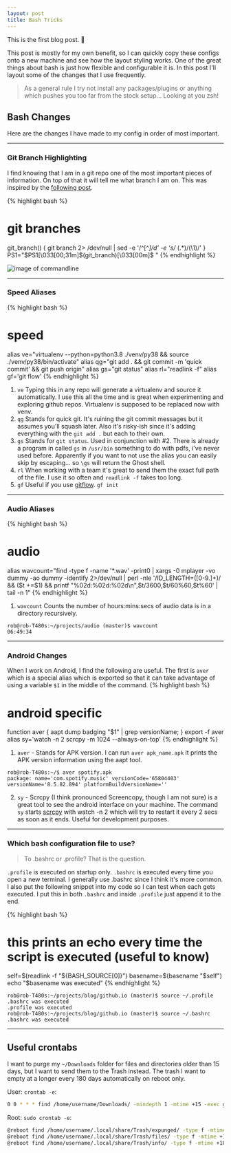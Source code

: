 ```yaml
---
layout: post
title: Bash Tricks
---
```



<div class="message">
  This is the first blog post. 🎉
</div>

This post is mostly for my own benefit, so I can quickly copy these configs onto a new machine and see how the layout styling works.
One of the great things about bash is just how flexible and configurable it is. In this post I'll layout some of the changes that I use frequently.

> As a general rule I try not install any packages/plugins or anything which pushes you too far from the stock setup... Looking at you zsh!



## Bash Changes

Here are the changes I have made to my config in order of most important.


-----

### Git Branch Highlighting

I find knowing that I am in a git repo one of the most important pieces of information. On top of that it will tell me what branch I am on. This was inspired by the [following post](https://www.shellhacks.com/show-git-branch-terminal-command-prompt).

{% highlight bash %}
# git branches
git_branch() {
  git branch 2> /dev/null | sed -e '/^[^*]/d' -e 's/* \(.*\)/(\1)/'
}
PS1="$PS1\[\033[00;31m\]\$(git_branch)\[\033[00m\]\$ "
{% endhighlight %}

![image of commandline](../../../../public/git_branch.png)

-----


### Speed Aliases

{% highlight bash %}
# speed
alias ve="virtualenv --python=python3.8 ./venv/py38 && source ./venv/py38/bin/activate"
alias qg="git add . && git commit -m 'quick commit' && git push origin"
alias gs="git status"
alias rl="readlink -f"
alias gf='git flow'
{% endhighlight %}

1. `ve` Typing this in any repo will generate a virtualenv and source it automatically. I use this all the time and is great when experimenting and exploring github repos. Virtualenv is supposed to be replaced now with venv.
2. `qg` Stands for quick git. It's ruining the git commit messages but it assumes you'll squash later. Also it's risky-ish since it's adding everything with the `git add .` but each to their own.
3. `gs` Stands for `git status`. Used in conjunction with #2. There is already a program in called `gs` in `/usr/bin` something to do with pdfs, i've never used before. Apparently if you want to not use the alias you can easily skip by escaping... so `\gs` will return the Ghost shell.
4. `rl` When working with a team it's great to send them the exact full path of the file. I use it so often and `readlink -f` takes too long.
5. `gf` Useful if you use [gitflow](http://danielkummer.github.io/git-flow-cheatsheet/). `gf init`

-----

### Audio Aliases

{% highlight bash %}
# audio
alias wavcount="find -type f -name '*.wav' -print0 | xargs -0 mplayer -vo dummy -ao dummy -identify 2>/dev/null | perl -nle '/ID_LENGTH=([0-9\.]+)/ && (\$t +=\$1) && printf \"%02d:%02d:%02d\n\",\$t/3600,\$t/60%60,\$t%60' | tail -n 1"
{% endhighlight %}
 1. `wavcount` Counts the number of hours:mins:secs of audio data is in a directory recursively.

```shell
rob@rob-T480s:~/projects/audio (master)$ wavcount
06:49:34
```

-----
### Android Changes

When I work on Android, I find the following are useful. The first is `aver` which is a special alias which is exported so that it can take advantage of using a variable `$1` in the middle of the command.
{% highlight bash %}
# android specific
function aver { aapt dump badging "$1" | grep versionName; }
export -f aver
alias sy='watch -n 2 scrcpy -m 1024 --always-on-top'
{% endhighlight %}

1. `aver` - Stands for APK version. I can run `aver apk_name.apk` it prints the APK version information using the aapt tool.

```
rob@rob-T480s:~/$ aver spotify.apk
package: name='com.spotify.music' versionCode='65804403' versionName='8.5.82.894' platformBuildVersionName=''
```

2. `sy` - Scrcpy (I think pronounced Screencopy, though I am not sure) is a great tool to see the android interface on your machine. The command `sy` starts [scrcpy](https://github.com/Genymobile/scrcpy) with watch -n 2 which will try to restart it every 2 secs as soon as it ends. Useful for development purposes.

-----

### Which bash configuration file to use?

> To .bashrc or .profile? That is the question.

`.profile` is executed on startup only. `.bashrc` is executed every time you open a new terminal. I generally use .bashrc since I think it's more common. I also put the following snippet into my code so I can test when each gets executed. I put this in both `.bashrc` and inside `.profile` just append it to the end.

{% highlight bash %}
# this prints an echo every time the script is executed (useful to know)
self=$(readlink -f "${BASH_SOURCE[0]}")
basename=$(basename "$self")
echo "$basename was executed"
{% endhighlight %}

```
rob@rob-T480s:~/projects/blog/github.io (master)$ source ~/.profile
.bashrc was executed
.profile was executed
rob@rob-T480s:~/projects/blog/github.io (master)$ source ~/.bashrc
.bashrc was executed
```


-----


## Useful crontabs

I want to purge my `~/Downloads` folder for files and directories older than 15 days, but I want to send them to the Trash instead. The trash I want to empty at a longer every 180 days automatically on reboot only.

User: `crontab -e`:
```bash
0 0 * * * find /home/username/Downloads/ -mindepth 1 -mtime +15 -exec gio trash {} \;
```

Root: `sudo crontab -e`:
```bash
@reboot find /home/username/.local/share/Trash/expunged/ -type f -mtime +180 -exec rm {} \;
@reboot find /home/username/.local/share/Trash/files/ -type f -mtime +180 -exec rm {} \;
@reboot find /home/username/.local/share/Trash/info/ -type f -mtime +180 -exec rm {} \;
```

